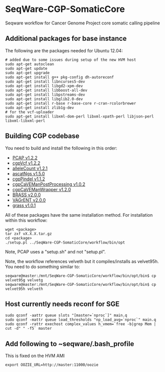 SeqWare-CGP-SomaticCore
=======================

Seqware workflow for Cancer Genome Project core somatic calling pipeline

## Additional packages for base instance

The following are the packages needed for Ubuntu 12.04:

    # added due to some issues during setup of the new HVM host
    sudo apt-get autoclean
    sudo apt-get update
    sudo apt-get upgrade
    sudo apt-get install g++ pkg-config dh-autoreconf
    sudo apt-get install libncurses5-dev
    sudo apt-get install libgd2-xpm-dev
    sudo apt-get install libboost-all-dev
    sudo apt-get install libpstreams-dev
    sudo apt-get install libglib2.0-dev
    sudo apt-get install r-base r-base-core r-cran-rcolorbrewer
    sudo apt-get install zlib1g-dev
    # for the vcf-uploader
    sudo apt-get install libxml-dom-perl libxml-xpath-perl libjson-perl libxml-libxml-perl

## Building CGP codebase

You need to build and install the following in this order:

* [PCAP v1.2.2](https://github.com/ICGC-TCGA-PanCancer/PCAP-core/archive/v1.2.2.tar.gz)
* [cgpVcf v1.2.2](https://github.com/cancerit/cgpVcf/archive/v1.2.2.tar.gz)
* [alleleCount v1.2.1](https://github.com/cancerit/alleleCount/archive/v1.2.1.tar.gz)
* [ascatNgs v1.5.0](https://github.com/cancerit/ascatNgs/archive/v1.5.0.tar.gz)
* [cgpPindel v1.1.2](https://github.com/cancerit/cgpPindel/archive/v1.1.2.tar.gz)
* [cgpCaVEManPostProcessing v1.0.2](https://github.com/cancerit/cgpCaVEManPostProcessing/archive/v1.0.2.tar.gz)
* [cgpCaVEManWrapper v1.2.0](https://github.com/cancerit/cgpCaVEManWrapper/archive/v1.2.0.tar.gz)
* [BRASS v2.0.0](https://github.com/cancerit/BRASS/archive/v2.0.0.tar.gz)
* [VAGrENT v2.0.0](https://github.com/cancerit/VAGrENT/archive/v2.0.0.tar.gz)
* [grass v1.0.1](https://github.com/cancerit/grass/archive/v1.0.1.tar.gz)

All of these packages have the same installation method.  For installation within this workflow:

    wget <package>
    tar zxf vX.X.X.tar.gz
    cd <package>
    ./setup.pl ../SeqWare-CGP-SomaticCore/workflow/bin/opt

Note, PCAP uses a "setup.sh" and not "setup.pl".

Note, the workflow references velveth but it compiles/installs as velvet95h. You need to do something similar to:

    seqware@master:/mnt/SeqWare-CGP-SomaticCore/workflow/bin/opt/bin$ cp velvet95g velvetg
    seqware@master:/mnt/SeqWare-CGP-SomaticCore/workflow/bin/opt/bin$ cp velvet95h velveth

## Host currently needs reconf for SGE

    sudo qconf -aattr queue slots "[master=`nproc`]" main.q
    sudo qconf -mattr queue load_thresholds "np_load_avg=`nproc`" main.q
    sudo qconf -rattr exechost complex_values h_vmem=`free -b|grep Mem | cut -d" " -f5` master

## Add following to ~seqware/.bash_profile

This is fixed on the HVM AMI

    export OOZIE_URL=http://master:11000/oozie
